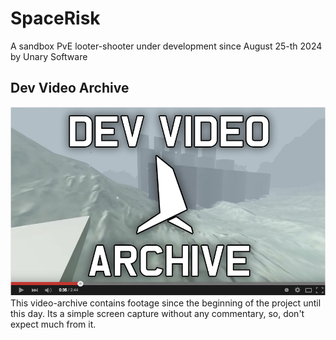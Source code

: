 # SpaceRisk
A sandbox PvE looter-shooter under development since August 25-th 2024 by Unary Software

## Dev Video Archive
[![Dev Videos Archive](archive.png)](https://www.youtube.com/playlist?list=PLzKRZ-EUgoqufIgSYjCz2j_VhZarl635i)
This video-archive contains footage since the beginning of the project until this day. Its a simple screen capture without any commentary, so, don't expect much from it.